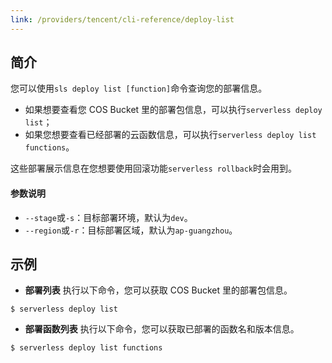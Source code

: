 ```yaml
---
link: /providers/tencent/cli-reference/deploy-list
---
```


## 简介

您可以使用`sls deploy list [function]`命令查询您的部署信息。
- 如果想要查看您 COS Bucket 里的部署包信息，可以执行`serverless deploy list`；
- 如果您想要查看已经部署的云函数信息，可以执行`serverless deploy list functions`。

这些部署展示信息在您想要使用回滚功能`serverless rollback`时会用到。




#### 参数说明

- `--stage`或`-s`：目标部署环境，默认为`dev`。
- `--region`或`-r`：目标部署区域，默认为`ap-guangzhou`。



## 示例

- **部署列表**
执行以下命令，您可以获取 COS Bucket 里的部署包信息。
```
$ serverless deploy list
```



- **部署函数列表**
执行以下命令，您可以获取已部署的函数名和版本信息。
```
$ serverless deploy list functions
```

